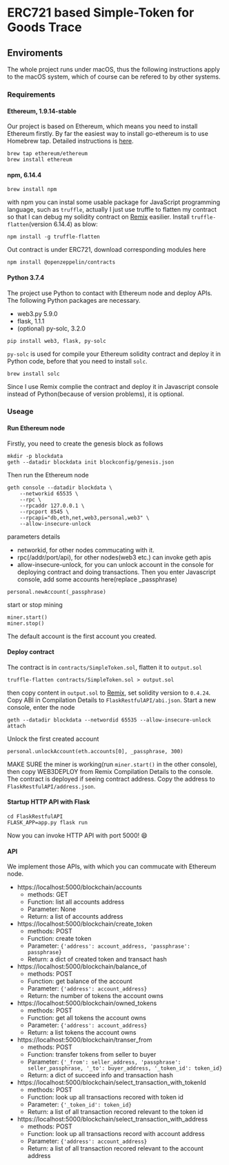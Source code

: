# ERC721 based Simple-Token for Goods Trace
## Enviroments
The whole project runs under macOS, thus the following instructions apply to the macOS system, which of course can be refered to by other systems.
### Requirements
#### Ethereum, 1.9.14-stable
Our project is based on Ethereum, which means you need to install Ethereum firstly. By far the easiest way to install go-ethereum is to use Homebrew tap. Detailed instructions is [here](https://github.com/ethereum/go-ethereum/wiki/Installation-Instructions-for-Mac). 
```
brew tap ethereum/ethereum
brew install ethereum
```
#### npm, 6.14.4
```
brew install npm
```
with npm you can instal some usable package for JavaScript programming language, such as `truffle`, actually I just use truffle to flatten my contract so that I can debug my solidity contract on [Remix](https://remix.ethereum.org/) easilier. Install `truffle-flatten`(version 6.14.4) as blow: 
```
npm install -g truffle-flatten
```
Out contract is under ERC721, download corresponding modules here
```
npm install @openzeppelin/contracts
```
#### Python 3.7.4
The project use Python to contact with Ethereum node and deploy APIs. The following Python packages are necessary.
* web3.py 5.9.0
* flask, 1.1.1
* (optional) py-solc, 3.2.0
```
pip install web3, flask, py-solc
```
`py-solc` is used for compile your Ethereum solidity contract and deploy it in Python code, before that you need to install `solc`.
```
brew install solc
```
Since I use Remix complie the contract and deploy it in Javascript console instead of Python(because of version problems), it is optional.
### Useage
#### Run Ethereum node
Firstly, you need to create the genesis block as follows
```
mkdir -p blockdata
geth --datadir blockdata init blockconfig/genesis.json
```
Then run the Ethereum node
```
geth console --datadir blockdata \
    --networkid 65535 \
    --rpc \
    --rpcaddr 127.0.0.1 \
    --rpcport 8545 \
    --rpcapi="db,eth,net,web3,personal,web3" \
    --allow-insecure-unlock
```
parameters details
* networkid, for other nodes commucating with it.
* rpc(/addr/port/api), for other nodes(web3 etc.) can invoke geth apis
* allow-insecure-unlock, for you can unlock account in the console for deploying contract and doing transactions.
Then you enter Javascript console, add some accounts here(replace \_passphrase)
```
personal.newAccount(_passphrase)
```
start or stop mining
```
miner.start()
miner.stop()
```
The default account is the first account you created.
#### Deploy contract
The contract is in `contracts/SimpleToken.sol`, flatten it to `output.sol`
```
truffle-flatten contracts/SimpleToken.sol > output.sol
```
then copy content in `output.sol` to [Remix](https://remix.ethereum.org/), set solidity version to `0.4.24`. Copy ABI in Compilation Details to `FlaskRestfulAPI/abi.json`. 
Start a new console, enter the node
```
geth --datadir blockdata --networdid 65535 --allow-insecure-unlock attach
```
Unlock the first created account
```
personal.unlockAccount(eth.accounts[0], _passphrase, 300)
```
MAKE SURE the miner is working(run `miner.start()` in the other console), then copy WEB3DEPLOY from Remix Compilation Details to the console. The contract is deployed if seeing contract address. Copy the address to `FlaskRestfulAPI/address.json`.
#### Startup HTTP API with Flask
```
cd FlaskRestfulAPI
FLASK_APP=app.py flask run
```
Now you can invoke HTTP API with port 5000! :smile:
#### API
We implement those APIs, with which you can commucate with Ethereum node.
* https://localhost:5000/blockchain/accounts
    - methods: GET
    - Function: list all accounts address
    - Parameter: None
    - Return: a list of accounts address
* https://localhost:5000/blockchain/create_token
    - methods: POST
    - Function: create token
    - Parameter: `{'address': account_address, 'passphrase': passphrase}`
    - Return: a dict of created token and transact hash
* https://localhost:5000/blockchain/balance_of
    - methods: POST
    - Function: get balance of the account
    - Parameter: `{'address': account_address}`
    - Return: the number of tokens the account owns
* https://localhost:5000/blockchain/owned_tokens
    - methods: POST
    - Function: get all tokens the account owns
    - Parameter: `{'address': account_address}`
    - Return: a list tokens the account owns
* https://localhost:5000/blockchain/transer_from
    - methods: POST
    - Function: transfer tokens from seller to buyer
    - Parameter: `{'_from': seller_address, 'passphrase': seller_passphrase, '_to': buyer_address, '_token_id': token_id}`
    - Return: a dict of succeed info and transaction hash
* https://localhost:5000/blockchain/select_transaction_with_tokenId
    - methods: POST
    - Function: look up all transactions recored with token id
    - Parameter: `{'_token_id': token_id}`
    - Return: a list of all transaction recored relevant to the token id
* https://localhost:5000/blockchain/select_transaction_with_address
    - methods: POST
    - Function: look up all transactions record with account address
    - Parameter: `{'address': account_address}`
    - Return: a list of all transaction recored relevant to the account address